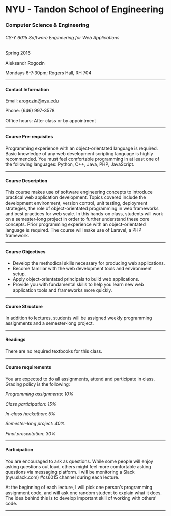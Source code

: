 # NYU - Tandon School of Engineering
### Computer Science & Engineering
###### CS-Y 6015 Software Engineering for Web Applications

Spring 2016

Aleksandr Rogozin

Mondays 6-7:30pm; Rogers Hall, RH 704

---

#### Contact Information

Email: arogozin@nyu.edu

Phone: (646) 997-3578

Office hours: After class or by appointment

---

#### Course Pre-requisites

Programming experience with an object-orientated language is required. Basic knowledge of any web development scripting language is highly recommended. You must feel comfortable programming in at least one of the following languages: Python, C++, Java, PHP, JavaScript.

---

#### Course Description 

This course makes use of software engineering concepts to introduce practical web application development. Topics covered include the development environment, version control, unit testing, deployment strategies, the role of object-orientated programming in web frameworks and best practices for web scale. In this hands-on class, students will work on a semester-long project in order to further understand these core concepts. Prior programming experience with an object-orientated language is required. The course will make use of Laravel, a PHP framework.

---

#### Course Objectives
- Develop the methodical skills necessary for producing web applications.
- Become familiar with the web development tools and environment setup.
- Apply object-orientated principals to build web applications.
- Provide you with fundamental skills to help you learn new web application tools and frameworks more quickly.

---

#### Course Structure

In addition to lectures, students will be assigned weekly programming assignments and a semester-long project.

---

#### Readings

There are no required textbooks for this class.

---

#### Course requirements

You are expected to do all assignments, attend and participate in class. Grading policy is the following:

*Programming assignments: 10%*

*Class participation: 15%*

*In-class hackathon: 5%*

*Semester-long project: 40%*

*Final presentation: 30%*

---

#### Participation

You are encouraged to ask as questions. While some people will enjoy asking questions out loud, others might feel more comfortable asking questions via messaging platform. I will be monitoring a Slack (nyu.slack.com) #cs6015 channel during each lecture.


At the beginning of each lecture, I will pick one person’s programming assignment code, and will ask one random student to explain what it does. The idea behind this is to develop important skill of working with others’ code.

---
